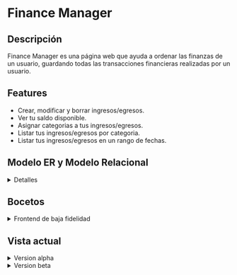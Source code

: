 # Finance Manager

## Descripción
Finance Manager es una página web que ayuda a ordenar las finanzas de un usuario, guardando todas las transacciones financieras realizadas por un usuario.

## Features
+ Crear, modificar y borrar ingresos/egresos.
+ Ver tu saldo disponible.
+ Asignar categorias a tus ingresos/egresos.
+ Listar tus ingresos/egresos por categoria.
+ Listar tus ingresos/egresos en un rango de fechas.

## Modelo ER y Modelo Relacional
<details><summary> Detalles </summary>

### Modelo ER
<img src="https://i.imgur.com/5ma6QPz.jpg" alt= "Modelo ER" width="25%" height="25%">

### Modelo Relacional

*Usuario*(**ID**:int, nombreDeUsuario:string, contraseña:string, saldo:int)

*Transaccion*(**ID**:int, nombre:string, tipo:string, categoria:string, monto:int, fecha:string, ID_Usuario:int)

</details>

## Bocetos

<details><summary> Frontend de baja fidelidad </summary>

### Página Principal
<img src="https://i.imgur.com/CuxqDu5.jpg" alt= "Pagina Principal" width="50%" height="50%">

### Formulario de Ingreso
<img src="https://i.imgur.com/CpJ9kRX.jpg" alt= "Formulario de Ingreso" width="50%" height="50%">

</details>

## Vista actual

<details><summary> Version alpha </summary>

### Pagina Principal (Logged Out)
<img src="https://i.imgur.com/bsWWNkF.jpg" alt= "Pagina Principal (Logged Out)" width="50%" height="25%">

### Pagina Principal (Logged In)
<img src="https://i.imgur.com/n3qpvUd.jpg" alt= "Pagina Principal (Logged In)" width="50%" height="25%">

### Formulario de Ingreso
<img src="https://i.imgur.com/2d0XUnK.jpg" alt= "Formulario de Ingreso" width="25%" height="25%">

### Formulario de Egreso
<img src="https://i.imgur.com/I2m6qQ8.jpg" alt= "Formulario de Egreso" width="25%" height="25%">

### Formulario de Modificación
<img src="https://i.imgur.com/2ZcQc9B.jpg" alt= "Formulario de Modificación" width="25%" height="25%">

</details>

<details><summary> Version beta </summary>

### Pagina Principal (Logged Out)
<img src="https://i.imgur.com/KeGoLVh.jpg" alt= "Pagina Principal (Logged Out)" width="50%" height="25%">

### Registro
<img src="https://i.imgur.com/r4D0n6H.jpg" alt= "Registro" width="50%" height="25%">

### Inicio de Sesión
<img src="https://i.imgur.com/nNKVkmm.jpg" alt= "Inicio de Sesión" width="50%" height="25%">

### Pagina Principal (Logged In)
<img src="https://i.imgur.com/T9n2Q8C.jpg" alt= "Pagina Principal (Logged In)" width="50%" height="25%">

### Formulario de Ingreso
<img src="https://i.imgur.com/qA1lVCe.jpg" alt= "Formulario de Ingreso" width="50%" height="25%">

### Formulario de Egreso
<img src="https://i.imgur.com/WImHPic.jpg" alt= "Formulario de Egreso" width="50%" height="25%">

### Formulario de Modificación
<img src="https://i.imgur.com/mLEqfWw.jpg" alt= "Formulario de Modificación" width="50%" height="25%">

</details>